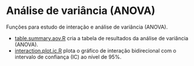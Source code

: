 # Análise de variância (ANOVA)

Funções para estudo de interação e análise de variância (ANOVA).

+ [table.summary.aov.R](table.summary.aov.R) cria a tabela de resultados da análise de variância (ANOVA).
+ [interaction.plot.ic.R](interaction.plot.ic.R) plota o gráfico de interação bidirecional com o intervalo de confiança (IC) ao nível de 95%.
